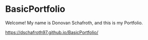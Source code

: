# BasicPortfolio

Welcome! My name is Donovan Schafroth, and this is my Portfolio.

https://dschafroth97.github.io/BasicPortfolio/
